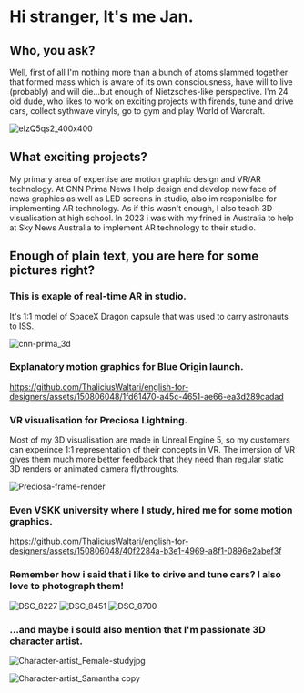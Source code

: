 # Hi stranger, It's me Jan.
## Who, you ask? 
Well, first of all I'm nothing more than a bunch of atoms slammed together that formed mass which is aware of its own consciousness, have will to live (probably) and will die...but enough of Nietzsches-like perspective. I'm 24 old dude, who likes to work on exciting projects with firends, tune and drive cars, collect sythwave vinyls, go to gym and play World of Warcraft.

![eIzQ5qs2_400x400](https://github.com/ThaliciusWaltari/english-for-designers/assets/150806048/5cd5d42c-7127-415f-909e-22e7407c6e94)

## What exciting projects?
My primary area of expertise are motion graphic design and VR/AR technology. At CNN Prima News I help design and develop new face of news graphics as well as LED screens in studio, also im responislbe for implementing AR technology. As if this wasn't enough, I also teach 3D visualisation at high school. In 2023 i was with my frined in Australia to help at Sky News Australia to implement AR technology to their studio.

## Enough of plain text, you are here for some pictures right?

### This is exaple of real-time AR in studio. 
It's 1:1 model of SpaceX Dragon capsule that was used to carry astronauts to ISS.

![cnn-prima_3d](https://github.com/ThaliciusWaltari/english-for-designers/assets/150806048/4712e285-73d7-45dd-b1ed-47fc6da98ab8)

### Explanatory motion graphics for Blue Origin launch.

https://github.com/ThaliciusWaltari/english-for-designers/assets/150806048/1fd61470-a45c-4651-ae66-ea3d289cadad

### VR visualisation for Preciosa Lightning.
Most of my 3D visualisation are made in Unreal Engine 5, so my customers can experince 1:1 representation of their concepts in VR. The imersion of VR gives them much more better feedback that they need than regular static 3D renders or animated camera flythroughts.

![Preciosa-frame-render](https://github.com/ThaliciusWaltari/english-for-designers/assets/150806048/2ab90836-e6ba-41da-9190-a9b7b7a4ae61)

### Even VSKK university where I study, hired me for some motion graphics.

https://github.com/ThaliciusWaltari/english-for-designers/assets/150806048/40f2284a-b3e1-4969-a8f1-0896e2abef3f

### Remember how i said that i like to drive and tune cars? I also love to photograph them!

![DSC_8227](https://github.com/ThaliciusWaltari/english-for-designers/assets/150806048/836641d7-4be6-43c1-ba85-f7e51b1c0080)
![DSC_8451](https://github.com/ThaliciusWaltari/english-for-designers/assets/150806048/c05ca3fd-a950-425e-b941-dd1f79fe8ee9)
![DSC_8700](https://github.com/ThaliciusWaltari/english-for-designers/assets/150806048/1433538f-4c7c-4e2b-835a-34d65c123789)

### ...and maybe i sould also mention that I'm passionate 3D character artist.
![Character-artist_Female-studyjpg](https://github.com/ThaliciusWaltari/english-for-designers/assets/150806048/a2571e69-4513-4058-9e64-7def7fa80c3b)

![Character-artist_Samantha copy](https://github.com/ThaliciusWaltari/english-for-designers/assets/150806048/f4fa63bf-3dad-45a0-a8e0-c12550d31f07)
